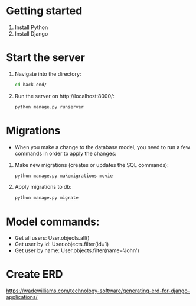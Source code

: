 # Getting started

1. Install Python
2. Install Django

# Start the server

1. Navigate into the directory:
   ```sh
   cd back-end/
   ```
2. Run the server on http://localhost:8000/:
   ```sh
   python manage.py runserver
   ```

# Migrations

- When you make a change to the database model, you need to run a few commands in order to apply the changes:

1. Make new migrations (creates or updates the SQL commands):
   ```sh
   python manage.py makemigrations movie
   ```
2. Apply migrations to db:
   ```sh
   python manage.py migrate
   ```

# Model commands:

- Get all users: User.objects.all()
- Get user by id: User.objects.filter(id=1)
- Get user by name: User.objects.filter(name='John')

# Create ERD

https://wadewilliams.com/technology-software/generating-erd-for-django-applications/
